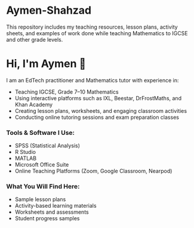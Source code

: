 # Aymen-Shahzad
This repository includes my teaching resources, lesson plans, activity sheets, and examples of work done while teaching Mathematics to IGCSE and other grade levels.
# Hi, I'm Aymen 👋

I am an EdTech practitioner and Mathematics tutor with experience in:
- Teaching IGCSE, Grade 7–10 Mathematics
- Using interactive platforms such as IXL, Beestar, DrFrostMaths, and Khan Academy
- Creating lesson plans, worksheets, and engaging classroom activities
- Conducting online tutoring sessions and exam preparation classes

### Tools & Software I Use:
- SPSS (Statistical Analysis)
- R Studio
- MATLAB
- Microsoft Office Suite
- Online Teaching Platforms (Zoom, Google Classroom, Nearpod)

### What You Will Find Here:
- Sample lesson plans
- Activity-based learning materials
- Worksheets and assessments
- Student progress samples

